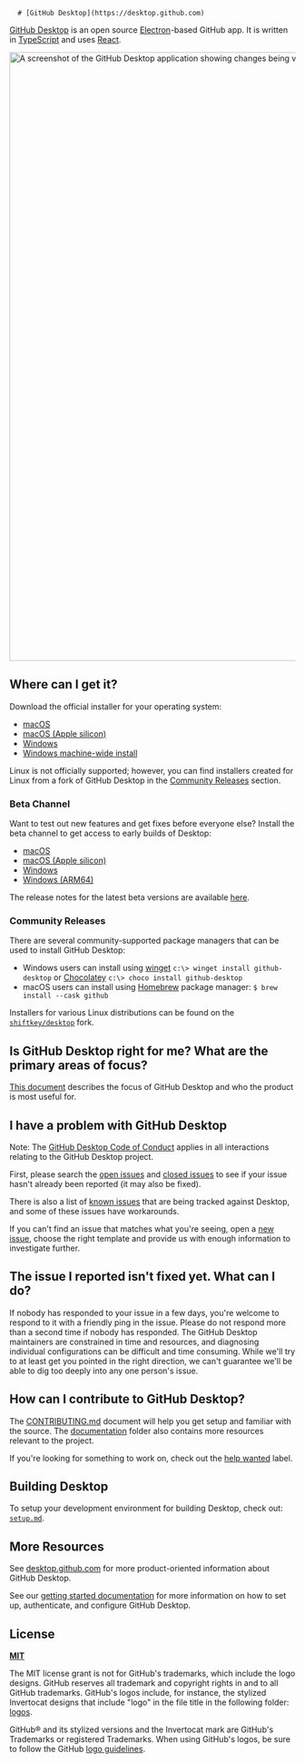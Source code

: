       # [GitHub Desktop](https://desktop.github.com)
  
  [GitHub Desktop](https://desktop.github.com/) is an open source [Electron](https://www.electronjs.org/)-based
  GitHub app. It is written in [TypeScript](https://www.typescriptlang.org) and
  uses [React](https://reactjs.org/).
  
  <picture>
    <source
      srcset="https://user-images.githubusercontent.com/634063/202742848-63fa1488-6254-49b5-af7c-96a6b50ea8af.png"
      media="(prefers-color-scheme: dark)"
    />
    <img
      width="1072"
      src="https://user-images.githubusercontent.com/634063/202742985-bb3b3b94-8aca-404a-8d8a-fd6a6f030672.png"
      alt="A screenshot of the GitHub Desktop application showing changes being viewed and committed with two attributed co-authors"
    />
  </picture>
  
  ## Where can I get it?
  
  Download the official installer for your operating system:
  
   - [macOS](https://central.github.com/deployments/desktop/desktop/latest/darwin)
   - [macOS (Apple silicon)](https://central.github.com/deployments/desktop/desktop/latest/darwin-arm64)
   - [Windows](https://central.github.com/deployments/desktop/desktop/latest/win32)
   - [Windows machine-wide install](https://central.github.com/deployments/desktop/desktop/latest/win32?format=msi)
  
  Linux is not officially supported; however, you can find installers created for Linux from a fork of GitHub Desktop in the [Community Releases](https://github.com/desktop/desktop#community-releases) section.
  
  ### Beta Channel
  
  Want to test out new features and get fixes before everyone else? Install the
  beta channel to get access to early builds of Desktop:
  
   - [macOS](https://central.github.com/deployments/desktop/desktop/latest/darwin?env=beta)
   - [macOS (Apple silicon)](https://central.github.com/deployments/desktop/desktop/latest/darwin-arm64?env=beta)
   - [Windows](https://central.github.com/deployments/desktop/desktop/latest/win32?env=beta)
   - [Windows (ARM64)](https://central.github.com/deployments/desktop/desktop/latest/win32-arm64?env=beta)
  
  The release notes for the latest beta versions are available [here](https://desktop.github.com/release-notes/?env=beta).
  
  ### Community Releases
  
  There are several community-supported package managers that can be used to
  install GitHub Desktop:
   - Windows users can install using [winget](https://docs.microsoft.com/en-us/windows/package-manager/winget/) `c:\> winget install github-desktop` or [Chocolatey](https://chocolatey.org/) `c:\> choco install github-desktop`
   - macOS users can install using [Homebrew](https://brew.sh/) package manager:
        `$ brew install --cask github`
  
  Installers for various Linux distributions can be found on the
  [`shiftkey/desktop`](https://github.com/shiftkey/desktop) fork.
  
  ## Is GitHub Desktop right for me? What are the primary areas of focus?
  
  [This document](https://github.com/desktop/desktop/blob/development/docs/process/what-is-desktop.md) describes the focus of GitHub Desktop and who the product is most useful for.
  
  ## I have a problem with GitHub Desktop
  
  Note: The [GitHub Desktop Code of Conduct](https://github.com/desktop/desktop/blob/development/CODE_OF_CONDUCT.md) applies in all interactions relating to the GitHub Desktop project.
  
  First, please search the [open issues](https://github.com/desktop/desktop/issues?q=is%3Aopen)
  and [closed issues](https://github.com/desktop/desktop/issues?q=is%3Aclosed)
  to see if your issue hasn't already been reported (it may also be fixed).
  
  There is also a list of [known issues](https://github.com/desktop/desktop/blob/development/docs/known-issues.md)
  that are being tracked against Desktop, and some of these issues have workarounds.
  
  If you can't find an issue that matches what you're seeing, open a [new issue](https://github.com/desktop/desktop/issues/new/choose),
  choose the right template and provide us with enough information to investigate
  further.
  
  ## The issue I reported isn't fixed yet. What can I do?
  
  If nobody has responded to your issue in a few days, you're welcome to respond to it with a friendly ping in the issue. Please do not respond more than a second time if nobody has responded. The GitHub Desktop maintainers are constrained in time and resources, and diagnosing individual configurations can be difficult and time consuming. While we'll try to at least get you pointed in the right direction, we can't guarantee we'll be able to dig too deeply into any one person's issue.
  
  ## How can I contribute to GitHub Desktop?
  
  The [CONTRIBUTING.md](./.github/CONTRIBUTING.md) document will help you get setup and
  familiar with the source. The [documentation](docs/) folder also contains more
  resources relevant to the project.
  
  If you're looking for something to work on, check out the [help wanted](https://github.com/desktop/desktop/issues?q=is%3Aissue+is%3Aopen+label%3A%22help%20wanted%22) label.
  
  ## Building Desktop
  
  To setup your development environment for building Desktop, check out: [`setup.md`](./docs/contributing/setup.md).
  
  ## More Resources
  
  See [desktop.github.com](https://desktop.github.com) for more product-oriented
  information about GitHub Desktop.
  
  See our [getting started documentation](https://docs.github.com/en/desktop/installing-and-configuring-github-desktop/overview/getting-started-with-github-desktop) for more information on how to set up, authenticate, and configure GitHub Desktop.
  
  ## License
  
  **[MIT](LICENSE)**
  
  The MIT license grant is not for GitHub's trademarks, which include the logo
  designs. GitHub reserves all trademark and copyright rights in and to all
  GitHub trademarks. GitHub's logos include, for instance, the stylized
  Invertocat designs that include "logo" in the file title in the following
  folder: [logos](app/static/logos).
  
  GitHub® and its stylized versions and the Invertocat mark are GitHub's
  Trademarks or registered Trademarks. When using GitHub's logos, be sure to
  follow the GitHub [logo guidelines](https://github.com/logos).
